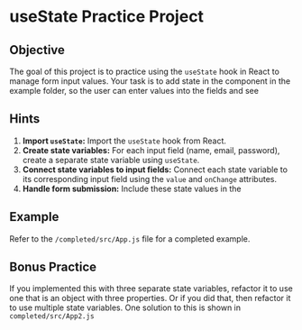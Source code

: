 # useState Practice Project

## Objective

The goal of this project is to practice using the `useState` hook in React to manage form input values. Your task is to add state in the component in the example folder, so the user can enter values into the fields and see 

## Hints

1.  **Import `useState`:** Import the `useState` hook from React.
2.  **Create state variables:** For each input field (name, email, password), create a separate state variable using `useState`.
3.  **Connect state variables to input fields:** Connect each state variable to its corresponding input field using the `value` and `onChange` attributes.
4.  **Handle form submission:** Include these state values in the 

## Example

Refer to the `/completed/src/App.js` file for a completed example.

## Bonus Practice

If you implemented this with three separate state variables, refactor it to use one that is an object with three properties. Or if you did that, then refactor it to use multiple state variables. One solution to this is shown in `completed/src/App2.js`